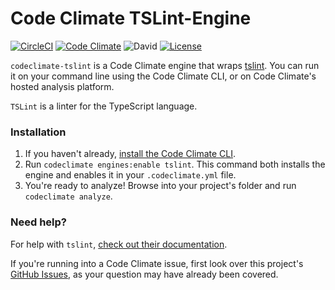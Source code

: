 # Code Climate TSLint-Engine

[![CircleCI](https://img.shields.io/circleci/project/tkqubo/codeclimate-tslint.svg)](https://circleci.com/gh/tkqubo/codeclimate-tslint)
[![Code Climate](https://img.shields.io/codeclimate/coverage/github/tkqubo/codeclimate-tslint.svg)](https://codeclimate.com/github/tkqubo/codeclimate-tslint/coverage)
![David](https://david-dm.org/tkqubo/codeclimate-tslint.svg)
[![License](http://img.shields.io/:license-mit-blue.svg)](http://doge.mit-license.org)

`codeclimate-tslint` is a Code Climate engine that wraps [tslint](http://palantir.github.io/tslint/). You can run it on your command line using the Code Climate CLI, or on Code Climate's hosted analysis platform.

`TSLint` is a linter for the TypeScript language.


### Installation

1. If you haven't already, [install the Code Climate CLI](https://github.com/codeclimate/codeclimate).
2. Run `codeclimate engines:enable tslint`. This command both installs the engine and enables it in your `.codeclimate.yml` file.
3. You're ready to analyze! Browse into your project's folder and run `codeclimate analyze`.

### Need help?

For help with `tslint`, [check out their documentation](http://palantir.github.io/tslint/).

If you're running into a Code Climate issue, first look over this project's [GitHub Issues](https://github.com/tkqubo/codeclimate-tslint/issues), as your question may have already been covered.